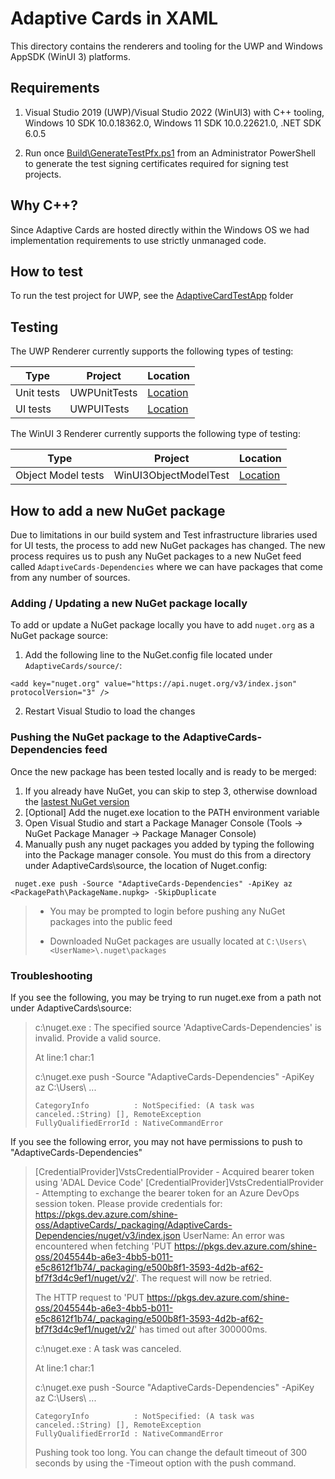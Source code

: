 

# Adaptive Cards in XAML

This directory contains the renderers and tooling for the UWP and Windows AppSDK (WinUI 3) platforms. 

## Requirements

1. Visual Studio 2019 (UWP)/Visual Studio 2022 (WinUI3) with C++ tooling, Windows 10 SDK 10.0.18362.0, Windows 11 SDK 10.0.22621.0, .NET SDK 6.0.5

2. Run once [Build\GenerateTestPfx.ps1](.\Build\GenerateTestPfx.ps1) from an Administrator PowerShell to generate the test signing certificates required for signing test projects.

## Why C++?

Since Adaptive Cards are hosted directly within the Windows OS we had implementation requirements to use strictly unmanaged code. 

## How to test

To run the test project for UWP, see the [AdaptiveCardTestApp](AdaptiveCardTestApp/README.md) folder

## Testing

The UWP Renderer currently supports the following types of testing:

| Type | Project | Location |
| --- | --- | --- |
| Unit tests | UWPUnitTests | [Location](./UWPUnitTests) |
| UI tests | UWPUITests | [Location](./UWPUITests) |

The WinUI 3 Renderer currently supports the following type of testing:

| Type | Project | Location |
| --- | --- | --- |
| Object Model tests | WinUI3ObjectModelTest | [Location](./winui3/WinUI3ObjectModelTest) |

## How to add a new NuGet package

Due to limitations in our build system and Test infrastructure libraries used for UI tests, the process to add new NuGet packages has changed. The new process requires us to push any NuGet packages to a new NuGet feed called `AdaptiveCards-Dependencies` where we can have packages that come from any number of sources.

### Adding / Updating a new NuGet package locally

To add or update a NuGet package locally you have to add `nuget.org` as a NuGet package source:

1. Add the following line to the NuGet.config file located under `AdaptiveCards/source/`: 

``` <add key="nuget.org" value="https://api.nuget.org/v3/index.json" protocolVersion="3" /> ```

2. Restart Visual Studio to load the changes

### Pushing the NuGet package to the AdaptiveCards-Dependencies feed

Once the new package has been tested locally and is ready to be merged:

1. If you already have NuGet, you can skip to step 3, otherwise download the [lastest NuGet version](https://www.nuget.org/downloads)
2. [Optional] Add the nuget.exe location to the PATH environment variable
3. Open Visual Studio and start a Package Manager Console (Tools -> NuGet Package Manager -> Package Manager Console)
4. Manually push any nuget packages you added by typing the following into the Package manager console. You must do this from a directory under AdaptiveCards\source, the location of Nuget.config:

``` nuget.exe push -Source "AdaptiveCards-Dependencies" -ApiKey az <PackagePath\PackageName.nupkg> -SkipDuplicate```

> * You may be prompted to login before pushing any NuGet packages into the public feed
>
> * Downloaded NuGet packages are usually located at `C:\Users\<UserName>\.nuget\packages`

### Troubleshooting

If you see the following, you may be trying to run nuget.exe from a path not under AdaptiveCards\source:

>c:\nuget.exe : The specified source 'AdaptiveCards-Dependencies' is invalid. Provide a valid source.
>
>At line:1 char:1
>
>c:\nuget.exe push -Source "AdaptiveCards-Dependencies" -ApiKey az C:\Users\ ...
>
>     CategoryInfo          : NotSpecified: (A task was canceled.:String) [], RemoteException
>     FullyQualifiedErrorId : NativeCommandError
>

If you see the following error, you may not have permissions to push to "AdaptiveCards-Dependencies" 

>   [CredentialProvider]VstsCredentialProvider - Acquired bearer token using 'ADAL Device Code'
    [CredentialProvider]VstsCredentialProvider - Attempting to exchange the bearer token for an Azure DevOps session token.
Please provide credentials for: https://pkgs.dev.azure.com/shine-oss/AdaptiveCards/_packaging/AdaptiveCards-Dependencies/nuget/v3/index.json
UserName: An error was encountered when fetching 'PUT https://pkgs.dev.azure.com/shine-oss/2045544b-a6e3-4bb5-b011-e5c8612f1b74/_packaging/e500b8f1-3593-4d2b-af62-bf7f3d4c9ef1/nuget/v2/'. The request will now be retried.
>
>The HTTP request to 'PUT https://pkgs.dev.azure.com/shine-oss/2045544b-a6e3-4bb5-b011-e5c8612f1b74/_packaging/e500b8f1-3593-4d2b-af62-bf7f3d4c9ef1/nuget/v2/' has timed out after 300000ms.
>
>c:\nuget.exe : A task was canceled.
>
>At line:1 char:1
>
> c:\nuget.exe push -Source "AdaptiveCards-Dependencies" -ApiKey az C:\Users\ ...
>
>     CategoryInfo          : NotSpecified: (A task was canceled.:String) [], RemoteException
>     FullyQualifiedErrorId : NativeCommandError
> 
>  Pushing took too long. You can change the default timeout of 300 seconds by using the -Timeout <seconds> option with the push command.
